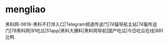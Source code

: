 # mengliao
黑料网-0618-黑料不打烊入口|Telegram频道传送门|74猫导航主站|74猫传送门|78黑料网|91吃瓜|51app|黑料大爆料|黑料网导航|国产吃瓜|今日吃瓜在线|881比鸭
